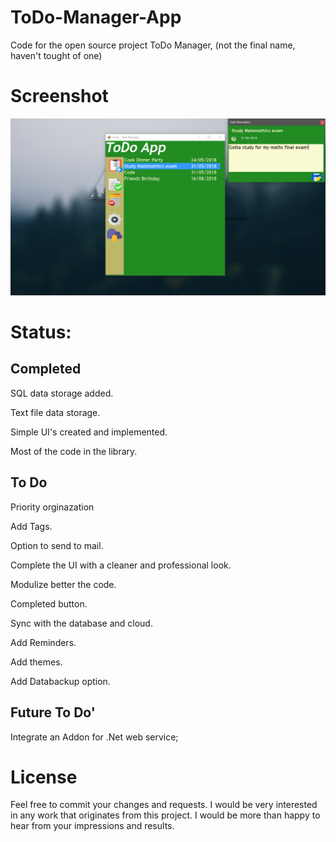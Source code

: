 # ToDo-Manager-App
Code for the open source project ToDo Manager, (not the final name, haven't tought of one) 

# Screenshot
![Screenshot](https://github.com/sikozonpc/ToDo-Manager-App/blob/master/FirstUI%20screenshot.png)

# Status: 


## Completed
SQL data storage added.

Text file data storage.

Simple UI's created and implemented.

Most of the code in the library.



## To Do

Priority orginazation

Add Tags.

Option to send to mail.

Complete the UI with a cleaner and professional look.

Modulize better the code.

Completed button.

Sync with the database and cloud.

Add Reminders.

Add themes.

Add Databackup option.


## Future To Do'
Integrate an Addon for .Net web service;


# License
Feel free to commit your changes and requests. I would be very interested in any work that originates from this project. I would be more than happy to hear from your impressions and results.




